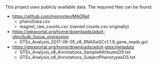 This project uses publicly available data.
The required files can be found:
- https://github.com/mpmorley/MAGNet
    - phenoData.csv 
    - magnet_raw_counts.csv (named counts.csv originally)
- https://gtexportal.org/home/downloads/adult-gtex/bulk_tissue_expression
    - GTEx_Analysis_2017-06-05_v8_RNASeQCv1.1.9_gene_reads.gct
- https://gtexportal.org/home/downloads/adult-gtex/metadata
    - GTEx_Analysis_v8_Annotations_SampleAttributesDS.txt
    - GTEx_Analysis_v8_Annotations_SubjectPhenotypesDS.txt